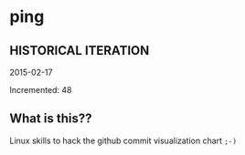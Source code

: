 # ping

## HISTORICAL ITERATION
2015-02-17

Incremented: 48

## What is this?? 
Linux skills to hack the github commit visualization chart `;-)`
